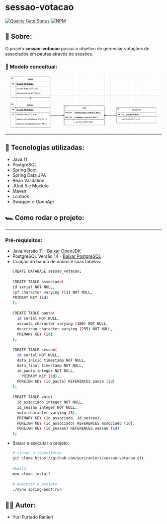 # sessao-votacao
[![Quality Gate Status](https://sonarcloud.io/api/project_badges/measure?project=yuriranieri_sessao-votacao&metric=alert_status)](https://sonarcloud.io/summary/new_code?id=yuriranieri_sessao-votacao)
[![NPM](https://img.shields.io/npm/l/react)](https://github.com/yuriranieri/sessao-votacao/blob/master/LICENSE)

## 📝 Sobre:

O projeto **sessao-votacao** possui o objetivo de gerenciar votações de associados em pautas através de sessões.

### 🎲 Modelo conceitual:

![Modelo conceitual](https://github.com/yuriranieri/assests/blob/master/modeloConceitual.PNG)

---

## 🔨 Tecnologias utilizadas:

- Java 11
- PostgreSQL
- Spring Boot
- Spring Data JPA
- Bean Validation
- JUnit 5 e Mockito
- Maven
- Lombok
- Swagger e OpenApi

## 🏎 Como rodar o projeto:

---

### Pré-requisitos:

- Java Versão 11 - [Baixar OpenJDK](https://jdk.java.net/archive/)
- PostgreSQL Versão 14 - [Baixar PostgreSQL](https://www.postgresql.org/download/)
- Criação do banco de dados e suas tabelas:
  ```bash
  CREATE DATABASE sessao_votacao;

  CREATE TABLE associado(
  id serial NOT NULL,
  cpf character varying (11) NOT NULL,
  PRIMARY KEY (id)
  );

  CREATE TABLE pauta(
    id serial NOT NULL,
    assunto character varying (100) NOT NULL,
    descricao character varying (255) NOT NULL,
    PRIMARY KEY (id)
  );

  CREATE TABLE sessao(
    id serial NOT NULL,
    data_inicio timestamp NOT NULL,
    data_final timestamp NOT NULL,
    id_pauta integer NOT NULL,
      PRIMARY KEY (id),
    FOREIGN KEY (id_pauta) REFERENCES pauta (id)
  );

  CREATE TABLE voto(
    id_associado integer NOT NULL,
    id_sessao integer NOT NULL,
    voto character varying (3),
    PRIMARY KEY (id_associado, id_sessao),
    FOREIGN KEY (id_associado) REFERENCES associado (id),
    FOREIGN KEY (id_sessao) REFERENCES sessao (id)
  );

  ```
- Baixar e executar o projeto:
  ```bash
  # clonar o repositório
  git clone https://github.com/yuriranieri/sessao-votacao.git
  
  #build
  mvn clean install

  # executar o projeto
  ./mvnw spring-boot:run
  ```

## 🙋‍♂️ Autor:

- Yuri Furtado Ranieri
